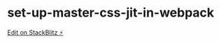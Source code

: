 # set-up-master-css-jit-in-webpack

[Edit on StackBlitz ⚡️](https://stackblitz.com/edit/webpack-webpack-js-org-nzf7sd)